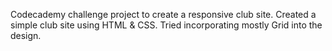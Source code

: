 Codecademy challenge project to create a responsive club site.  Created a simple club site using HTML & CSS.  Tried incorporating mostly Grid into the design.
